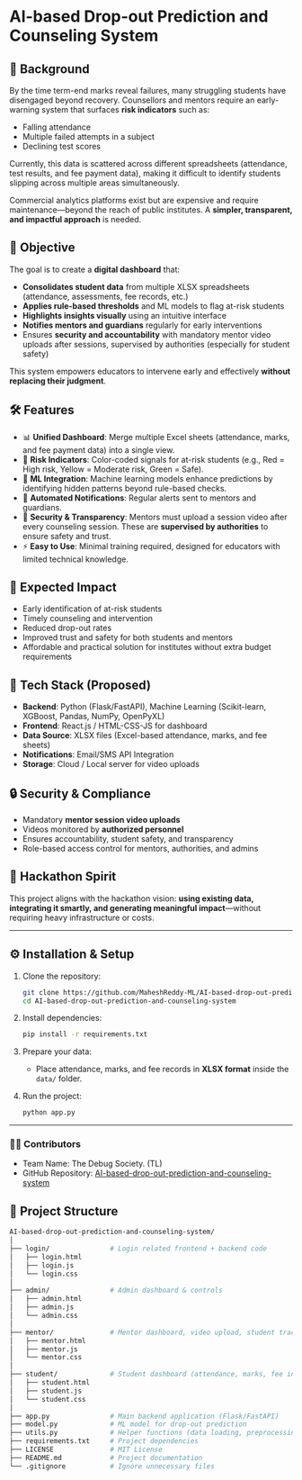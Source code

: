 # AI-based Drop-out Prediction and Counseling System 

## 📌 Background

By the time term-end marks reveal failures, many struggling students have disengaged beyond recovery. Counsellors and mentors require an early-warning system that surfaces **risk indicators** such as:

* Falling attendance
* Multiple failed attempts in a subject
* Declining test scores

Currently, this data is scattered across different spreadsheets (attendance, test results, and fee payment data), making it difficult to identify students slipping across multiple areas simultaneously.

Commercial analytics platforms exist but are expensive and require maintenance—beyond the reach of public institutes. A **simpler, transparent, and impactful approach** is needed.

## 🎯 Objective

The goal is to create a **digital dashboard** that:

* **Consolidates student data** from multiple XLSX spreadsheets (attendance, assessments, fee records, etc.)
* **Applies rule-based thresholds** and ML models to flag at-risk students
* **Highlights insights visually** using an intuitive interface
* **Notifies mentors and guardians** regularly for early interventions
* Ensures **security and accountability** with mandatory mentor video uploads after sessions, supervised by authorities (especially for student safety)

This system empowers educators to intervene early and effectively **without replacing their judgment**.

## 🛠️ Features

* 📊 **Unified Dashboard**: Merge multiple Excel sheets (attendance, marks, and fee payment data) into a single view.
* 🚦 **Risk Indicators**: Color-coded signals for at-risk students (e.g., Red = High risk, Yellow = Moderate risk, Green = Safe).
* 🤖 **ML Integration**: Machine learning models enhance predictions by identifying hidden patterns beyond rule-based checks.
* 📩 **Automated Notifications**: Regular alerts sent to mentors and guardians.
* 🎥 **Security & Transparency**: Mentors must upload a session video after every counseling session. These are **supervised by authorities** to ensure safety and trust.
* ⚡ **Easy to Use**: Minimal training required, designed for educators with limited technical knowledge.

## 🚀 Expected Impact

* Early identification of at-risk students
* Timely counseling and intervention
* Reduced drop-out rates
* Improved trust and safety for both students and mentors
* Affordable and practical solution for institutes without extra budget requirements

## 📂 Tech Stack (Proposed)

* **Backend**: Python (Flask/FastAPI), Machine Learning (Scikit-learn, XGBoost, Pandas, NumPy, OpenPyXL)
* **Frontend**: React.js / HTML-CSS-JS for dashboard
* **Data Source**: XLSX files (Excel-based attendance, marks, and fee sheets)
* **Notifications**: Email/SMS API Integration
* **Storage**: Cloud / Local server for video uploads

## 🔒 Security & Compliance

* Mandatory **mentor session video uploads**
* Videos monitored by **authorized personnel**
* Ensures accountability, student safety, and transparency
* Role-based access control for mentors, authorities, and admins

## 📌 Hackathon Spirit

This project aligns with the hackathon vision: **using existing data, integrating it smartly, and generating meaningful impact**—without requiring heavy infrastructure or costs.

---

## ⚙️ Installation & Setup

1. Clone the repository:

   ```bash
   git clone https://github.com/MaheshReddy-ML/AI-based-drop-out-prediction-and-counseling-system.git
   cd AI-based-drop-out-prediction-and-counseling-system
   ```

2. Install dependencies:

   ```bash
   pip install -r requirements.txt
   ```

3. Prepare your data:

   * Place attendance, marks, and fee records in **XLSX format** inside the `data/` folder.

4. Run the project:

   ```bash
   python app.py
   ```

---

### 👨‍💻 Contributors

* Team Name: The Debug Society. (TL)
* GitHub Repository: [AI-based-drop-out-prediction-and-counseling-system](https://github.com/MaheshReddy-ML/AI-based-drop-out-prediction-and-counseling-system)

## 📂 Project Structure

```bash
AI-based-drop-out-prediction-and-counseling-system/
│
├── login/               # Login related frontend + backend code
│   ├── login.html
│   ├── login.js
│   └── login.css
│
├── admin/               # Admin dashboard & controls
│   ├── admin.html
│   ├── admin.js
│   └── admin.css
│
├── mentor/              # Mentor dashboard, video upload, student tracking
│   ├── mentor.html
│   ├── mentor.js
│   └── mentor.css
│
├── student/             # Student dashboard (attendance, marks, fee insights)
│   ├── student.html
│   ├── student.js
│   └── student.css
│
├── app.py               # Main backend application (Flask/FastAPI)
├── model.py             # ML model for drop-out prediction
├── utils.py             # Helper functions (data loading, preprocessing, etc.)
├── requirements.txt     # Project dependencies
├── LICENSE              # MIT License
├── README.md            # Project documentation
└── .gitignore           # Ignore unnecessary files
